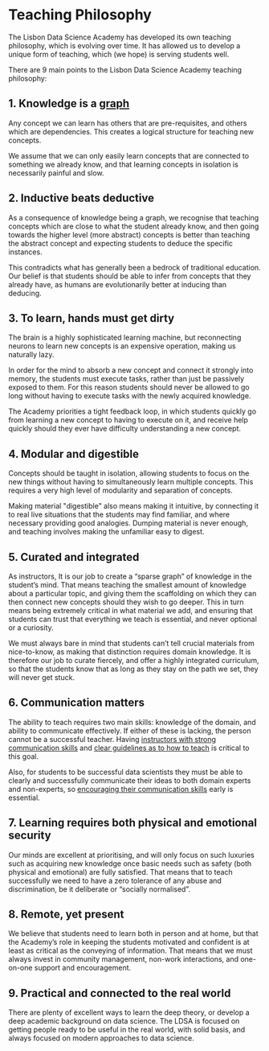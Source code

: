# Teaching Philosophy

The Lisbon Data Science Academy has developed its own teaching philosophy, which is evolving over time. It has allowed us to develop a unique form of teaching, which (we hope) is serving students well. 

There are 9 main points to the Lisbon Data Science Academy teaching philosophy: 

## 1. Knowledge is a [graph](https://drive.google.com/open?id=10zYLA7B2Rk8Pgy0ZQ6mnVQdIKo-26Ld8) 
Any concept we can learn has others that are pre-requisites, and others which are dependencies. This creates a logical structure for teaching new concepts.   

We assume that we can only easily learn concepts that are connected to something we already know, and that learning concepts in isolation is necessarily painful and slow. 

## 2. Inductive beats deductive 
As a consequence of knowledge being a graph, we recognise that teaching concepts which are close to what the student already know, and then going towards the higher level (more abstract) concepts is better than teaching the abstract concept and expecting students to deduce the specific instances. 

This contradicts what has generally been a bedrock of traditional education. Our belief is that students should be able to infer from concepts that they already have, as humans are evolutionarily better at inducing than deducing. 

## 3. To learn, hands must get dirty 
The brain is a highly sophisticated learning machine, but reconnecting neurons to learn new concepts is an expensive operation, making us naturally lazy. 

In order for the mind to absorb a new concept and connect it strongly into memory, the students must execute tasks, rather than just be passively exposed to them. For this reason students should never be allowed to go long without having to execute tasks with the newly acquired knowledge. 

The Academy priorities a tight feedback loop, in which students quickly go from learning a new concept to having to execute on it, and receive help quickly should they ever have difficulty understanding a new concept. 

## 4. Modular and digestible 
Concepts should be taught in isolation, allowing students to focus on the new things without having to simultaneously learn multiple concepts. This requires a very high level of modularity and separation of concepts. 

Making material "digestible" also means making it intuitive, by connecting it to real live situations that the students may find familiar, and where necessary providing good analogies. Dumping material is never enough, and teaching involves making the unfamiliar easy to digest.  

## 5. Curated and integrated  
As instructors, It is our job to create a “sparse graph” of knowledge in the student’s mind. That means teaching the smallest amount of knowledge about a particular topic, and giving them the scaffolding on which they can then connect new concepts should they wish to go deeper. This in turn means being extremely critical in what material we add, and ensuring that students can trust that everything we teach is essential, and never optional or a curiosity. 

We must always bare in mind that students can’t tell crucial materials from nice-to-know, as making that distinction requires domain knowledge. It is therefore our job to curate fiercely, and offer a highly integrated curriculum, so that the students know that as long as they stay on the path we set, they will never get stuck. 

## 6. Communication matters 
The ability to teach requires two main skills: knowledge of the domain, and ability to communicate effectively. If either of these is lacking, the person cannot be a successful teacher. Having [instructors with strong communication skills](http://www.lisbondatascience.org/about-us/) and [clear guidelines as to how to teach](pages/How-to-build-Learning-Units#before-writing-anything-start-by-seeing-how-other-people-explain-it) is critical to this goal. 

Also, for students to be successful data scientists they must be able to clearly and successfully communicate their ideas to both domain experts and non-experts, so [encouraging their communication skills](https://docs.google.com/presentation/d/1TR4oWyhyzAP75DYQYtaRRZGPmSA9Q_omyLfMD1jV43M/edit#slide=id.g23460e2f76_0_3) early is essential. 

## 7. Learning requires both physical and emotional security 
Our minds are excellent at prioritising, and will only focus on such luxuries such as acquiring new knowledge once basic needs such as safety (both physical and emotional) are fully satisfied. That means that to teach successfully we need to have a zero tolerance of any abuse and discrimination, be it deliberate or “socially normalised”.  

## 8. Remote, yet present 
We believe that students need to learn both in person and at home, but that the Academy’s role in keeping the students motivated and confident is at least as critical as the conveying of information. That means that we must always invest in community management, non-work interactions, and one-on-one support and encouragement. 

## 9. Practical and connected to the real world 
There are plenty of excellent ways to learn the deep theory, or develop a deep academic background on data science. The LDSA is focused on getting people ready to be useful in the real world, with solid basis, and always focused on modern approaches to data science. 

